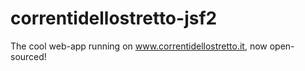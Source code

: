 # correntidellostretto-jsf2
The cool web-app running on www.correntidellostretto.it, now open-sourced!
